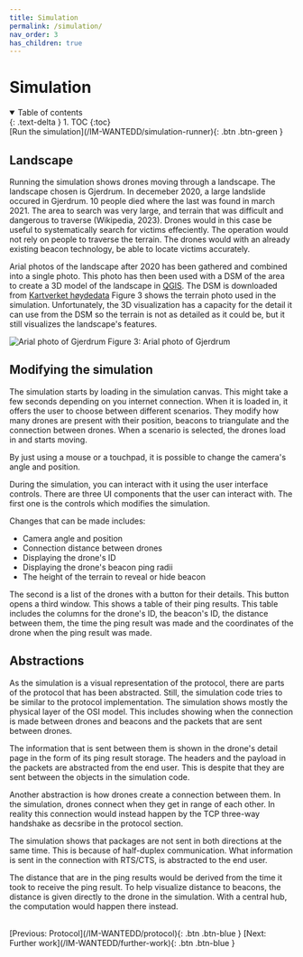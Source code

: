 ```yaml
---
title: Simulation
permalink: /simulation/
nav_order: 3
has_children: true
---
```


# Simulation

<details open markdown="block">
  <summary>
    Table of contents
  </summary>
  {: .text-delta }
1. TOC
{:toc}
</details>

<span class="fs-6">
[Run the simulation](/IM-WANTEDD/simulation-runner){: .btn .btn-green  }
</span>


## Landscape

Running the simulation shows drones moving through a landscape. The landscape chosen is Gjerdrum. In decemeber 2020, a large landslide occured in Gjerdrum. 10 people died where the last was found in march 2021. The area to search was very large, and terrain that was difficult and dangerous to traverse (Wikipedia, 2023). Drones would in this case be useful to systematically search for victims effeciently. The operation would not rely on people to traverse the terrain. The drones would with an already existing beacon technology, be able to locate victims accurately.

Arial photos of the landscape after 2020 has been gathered and combined into a single photo. This photo has then been used with a DSM of the area to create a 3D model of the landscape in [QGIS](https://qgis.org/en/site/). The DSM is downloaded from [Kartverket høydedata](https://hoydedata.no/) Figure 3 shows the terrain photo used in the simulation. Unfortunately, the 3D visualization has a capacity for the detail it can use from the DSM so the terrain is not as detailed as it could be, but it still visualizes the landscape's features.

<img src="/IM-WANTEDD/images/gjerdrum.png" alt="Arial photo of Gjerdrum" />
Figure 3: Arial photo of Gjerdrum

## Modifying the simulation

The simulation starts by loading in the simulation canvas. This might take a few seconds depending on you internet connection. When it is loaded in, it offers the user to choose between different scenarios. They modify how many drones are present with their position, beacons to triangulate and the connection between drones. When a scenario is selected, the drones load in and starts moving. 

By just using a mouse or a touchpad, it is possible to change the camera's angle and position.

During the simulation, you can interact with it using the user interface controls. There are three UI components that the user can interact with. The first one is the controls which modifies the simulation. 

Changes that can be made includes:
- Camera angle and position
- Connection distance between drones
- Displaying the drone's ID
- Displaying the drone's beacon ping radii
- The height of the terrain to reveal or hide beacon

The second is a list of the drones with a button for their details. This button opens a third window. This shows a table of their ping results. This table includes the columns for the drone's ID, the beacon's ID, the distance between them, the time the ping result was made and the coordinates of the drone when the ping result was made.


## Abstractions

As the simulation is a visual representation of the protocol, there are parts of the protocol that has been abstracted. Still, the simulation code tries to be similar to the protocol implementation. The simulation shows mostly the physical layer of the OSI model. This includes showing when the connection is made between drones and beacons and the packets that are sent between drones. 

The information that is sent between them is shown in the drone's detail page in the form of its ping result storage. The headers and the payload in the packets are abstracted from the end user. This is despite that they are sent between the objects in the simulation code.

Another abstraction is how drones create a connection between them. In the simulation, drones connect when they get in range of each other. In reality this connection would instead happen by the TCP three-way handshake as decsribe in the protocol section.

The simulation shows that packages are not sent in both directions at the same time. This is because of half-duplex communication. What information is sent in the connection with RTS/CTS, is abstracted to the end user.

The distance that are in the ping results would be derived from the time it took to receive the ping result. To help visualize distance to beacons, the distance is given directly to the drone in the simulation. With a central hub, the computation would happen there instead.


<br/>
[Previous: Protocol](/IM-WANTEDD/protocol){: .btn .btn-blue }
[Next: Further work](/IM-WANTEDD/further-work){: .btn .btn-blue }
